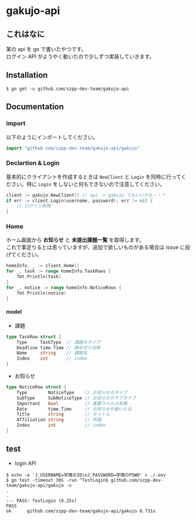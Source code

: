 # gakujo-api

## これはなに

某の api を go で書いたやつです。  
ログイン API がようやく動いたので少しずつ実装していきます。

## Installation

```console
$ go get -u github.com/szpp-dev-team/gakujo-api
```

## Documentation

### import

以下のようにインポートしてください。

```go
import "github.com/szpp-dev-team/gakujo-api/gakujo"
```

### Declartion & Login

基本的にクライアントを作成するときは `NewClient` と `Login` を同時に行ってください。特に `Login` をしないと何もできないので注意してください。

```go
client := gakujo.NewClient() // api -> gakujo でもいいかも・・？
if err := client.Login(username, password); err != nil {
    // ログイン失敗
}
```

### Home

ホーム画面から **お知らせ** と **未提出課題一覧** を取得します。  
これで事足りるとは思っていますが、追加で欲しいものがある場合は issue に投げてください。

```go
homeInfo, _ := client.Home()
for _, task := range homeInfo.TaskRows {
    fmt.Println(task)
}
for _, notice := range homeInfo.NoticeRows {
    fmt.Println(notice)
}
```

#### model

- 課題

```go
type TaskRow struct {
    Type     TaskType  // 課題のタイプ
    Deadline time.Time // 締め切り日時
    Name     string    // 課題名
    Index    int       // index
}
```

- お知らせ

```go
type NoticeRow struct {
    Type        NoticeType    // お知らせのタイプ
    SubType     SubNoticeType // お知らせのサブタイプ
    Important   bool          // 重要ラベルの有無
    Date        time.Time     // お知らせが届いた日
    Title       string        // タイトル
    Affiliation string        // 所属
    Index       int           // index
}
```

## test

- login API

```console
$ echo -e 'J_USERNAME=学情のID\nJ_PASSWORD=学情のPSWD' > ./.env
$ go test -timeout 30s -run ^TestLogin$ github.com/szpp-dev-team/gakujo-api/gakujo -v
.
.
--- PASS: TestLogin (8.25s)
PASS
ok      github.com/szpp-dev-team/gakujo-api/gakujo 8.731s
```
